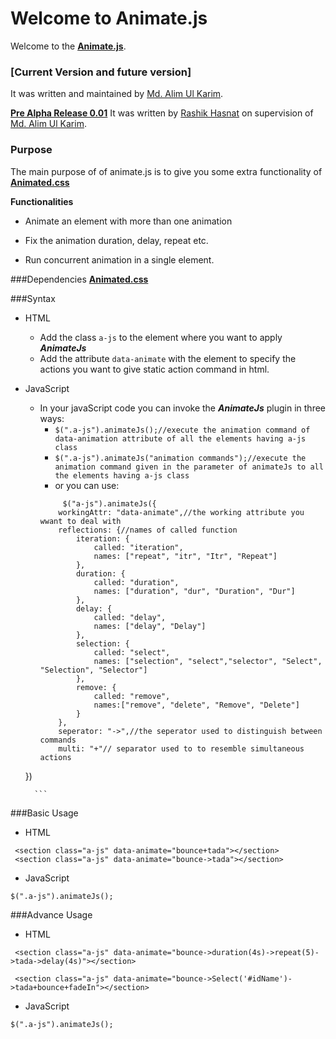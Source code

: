 Welcome to Animate.js
===================
Welcome to the **[Animate.js](https://github.com/aukgit/AnimateJs/ "Animate.js")**. 

### [Current Version and future version]
It was  written and maintained by [Md. Alim Ul Karim](https://github.com/aukgit "Md. Alim Ul Karim github").

**[Pre Alpha Release 0.01](https://github.com/aukgit/AnimateJs/releases/tag/0.01/ "Pre Alpha Release 0.01")**
It was  written by [Rashik Hasnat](https://github.com/Rashik004 "Rashik Hasnat") on supervision of   [Md. Alim Ul Karim](https://github.com/aukgit "Md. Alim Ul Karim github").

### Purpose

The main purpose of of animate.js is to give you some extra functionality of **[Animated.css](https://raw.github.com/daneden/animate.css/master/animate.css/ "Animated.css")**

**Functionalities**

- Animate an element with more than one animation

- Fix the animation duration, delay, repeat etc.

- Run concurrent animation in a single element.

###Dependencies
**[Animated.css](https://raw.github.com/daneden/animate.css/master/animate.css/ "Animated.css")**

###Syntax
- HTML
	- Add the class ``a-js``  to the element where you want to apply ***AnimateJs***
	-  Add the attribute `data-animate` with the element to specify the actions you want to give static action command in html.
- JavaScript
	- In your javaScript code you can invoke the ***AnimateJs***  plugin in three ways:
		- `$(".a-js").animateJs();//execute the animation command of data-animation attribute of all the elements having a-js class`
		- `$(".a-js").animateJs("animation commands");//execute the animation command given in the parameter of animateJs to all the elements having a-js class`
		- or you can use:
		```
    		 $("a-js").animateJs({
            workingAttr: "data-animate",//the working attribute you wwant to deal with
            reflections: {//names of called function
                iteration: {
                    called: "iteration",
                    names: ["repeat", "itr", "Itr", "Repeat"]
                },
                duration: {
                    called: "duration",
                    names: ["duration", "dur", "Duration", "Dur"]
                },
                delay: {
                    called: "delay",
                    names: ["delay", "Delay"]
                },
                selection: {
                    called: "select",
                    names: ["selection", "select","selector", "Select", "Selection", "Selector"]
                },
                remove: {
                    called: "remove",
                    names:["remove", "delete", "Remove", "Delete"]
                }
            },
            seperator: "->",//the seperator used to distinguish between commands
            multi: "+"// separator used to to resemble simultaneous actions
    })

		```

###Basic Usage

- HTML
```
 <section class="a-js" data-animate="bounce+tada"></section>
 <section class="a-js" data-animate="bounce->tada"></section>
```
- JavaScript
```
$(".a-js").animateJs();
```

###Advance Usage

- HTML
```
 <section class="a-js" data-animate="bounce->duration(4s)->repeat(5)->tada->delay(4s)"></section>

 <section class="a-js" data-animate="bounce->Select('#idName')->tada+bounce+fadeIn"></section>

```
- JavaScript
```
$(".a-js").animateJs();
```
